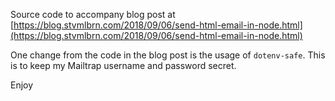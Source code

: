 Source code to accompany blog post at [https://blog.stvmlbrn.com/2018/09/06/send-html-email-in-node.html](https://blog.stvmlbrn.com/2018/09/06/send-html-email-in-node.html)

One change from the code in the blog post is the usage of `dotenv-safe`. This is to keep my Mailtrap username and password secret.

Enjoy
